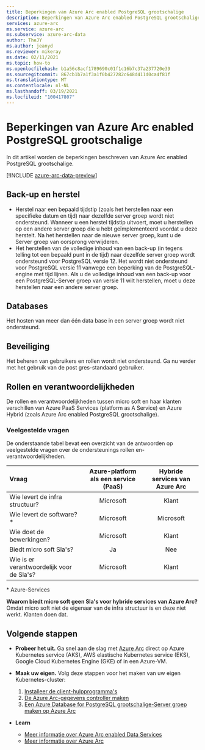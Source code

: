 ```yaml
---
title: Beperkingen van Azure Arc enabled PostgreSQL grootschalige
description: Beperkingen van Azure Arc enabled PostgreSQL grootschalige
services: azure-arc
ms.service: azure-arc
ms.subservice: azure-arc-data
author: TheJY
ms.author: jeanyd
ms.reviewer: mikeray
ms.date: 02/11/2021
ms.topic: how-to
ms.openlocfilehash: b1a56c8acf1789690c01f1c16b7c37a237720e39
ms.sourcegitcommit: 867cb1b7a1f3a1f0b427282c648d411d0ca4f81f
ms.translationtype: MT
ms.contentlocale: nl-NL
ms.lasthandoff: 03/19/2021
ms.locfileid: "100417807"
---
```

# <a name="limitations-of-azure-arc-enabled-postgresql-hyperscale"></a>Beperkingen van Azure Arc enabled PostgreSQL grootschalige

In dit artikel worden de beperkingen beschreven van Azure Arc enabled PostgreSQL grootschalige. 

[!INCLUDE [azure-arc-data-preview](../../../includes/azure-arc-data-preview.md)]

## <a name="backup-and-restore"></a>Back-up en herstel

- Herstel naar een bepaald tijdstip (zoals het herstellen naar een specifieke datum en tijd) naar dezelfde server groep wordt niet ondersteund. Wanneer u een herstel tijdstip uitvoert, moet u herstellen op een andere server groep die u hebt geïmplementeerd voordat u deze herstelt. Na het herstellen naar de nieuwe server groep, kunt u de Server groep van oorsprong verwijderen.
- Het herstellen van de volledige inhoud van een back-up (in tegens telling tot een bepaald punt in de tijd) naar dezelfde server groep wordt ondersteund voor PostgreSQL versie 12. Het wordt niet ondersteund voor PostgreSQL versie 11 vanwege een beperking van de PostgreSQL-engine met tijd lijnen. Als u de volledige inhoud van een back-up voor een PostgreSQL-Server groep van versie 11 wilt herstellen, moet u deze herstellen naar een andere server groep.


## <a name="databases"></a>Databases

Het hosten van meer dan één data base in een server groep wordt niet ondersteund.


## <a name="security"></a>Beveiliging

Het beheren van gebruikers en rollen wordt niet ondersteund. Ga nu verder met het gebruik van de post gres-standaard gebruiker.

## <a name="roles-and-responsibilities"></a>Rollen en verantwoordelijkheden

De rollen en verantwoordelijkheden tussen micro soft en haar klanten verschillen van Azure PaaS Services (platform as A Service) en Azure Hybrid (zoals Azure Arc enabled PostgreSQL grootschalige). 

### <a name="frequently-asked-questions"></a>Veelgestelde vragen

De onderstaande tabel bevat een overzicht van de antwoorden op veelgestelde vragen over de ondersteunings rollen en-verantwoordelijkheden.

| Vraag                      | Azure-platform als een service (PaaS) | Hybride services van Azure Arc |
|:----------------------------------|:------------------------------------:|:---------------------------:|
| Wie levert de infra structuur?  | Microsoft                          | Klant                  |
| Wie levert de software? *       | Microsoft                          | Microsoft                 |
| Wie doet de bewerkingen? | Microsoft                          | Klant                  |
| Biedt micro soft Sla's?      | Ja                                | Nee                        |
| Wie is er verantwoordelijk voor de Sla's? | Microsoft                          | Klant                  |

\* Azure-Services

__Waarom biedt micro soft geen Sla's voor hybride services van Azure Arc?__ Omdat micro soft niet de eigenaar van de infra structuur is en deze niet werkt. Klanten doen dat.

## <a name="next-steps"></a>Volgende stappen

- **Probeer het uit.** Ga snel aan de slag met [Azure Arc](https://azurearcjumpstart.io/azure_arc_jumpstart/azure_arc_data/) direct op Azure Kubernetes service (AKS), AWS elastische Kubernetes service (EKS), Google Cloud Kubernetes Engine (GKE) of in een Azure-VM. 

- **Maak uw eigen.** Volg deze stappen voor het maken van uw eigen Kubernetes-cluster: 
   1. [Installeer de client-hulpprogramma's](install-client-tools.md)
   2. [De Azure Arc-gegevens controller maken](create-data-controller.md)
   3. [Een Azure Database for PostgreSQL grootschalige-Server groep maken op Azure Arc](create-postgresql-hyperscale-server-group.md) 

- **Learn**
   - [Meer informatie over Azure Arc enabled Data Services](https://azure.microsoft.com/services/azure-arc/hybrid-data-services)
   - [Meer informatie over Azure Arc](https://aka.ms/azurearc)
